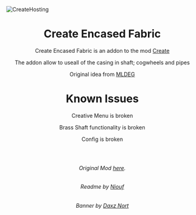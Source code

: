 ![CreateHosting](https://cdn.discordapp.com/attachments/785493649969381396/1151964355534016602/CREATE_ENCASED.png)
<h1 align="center"> Create Encased Fabric <br> </h1>

<p align="center">Create Encased Fabric is an addon to the mod <a href="https://github.com/Fabricators-of-Create/Create">Create</a></p>
<p align="center">The addon allow to useall of the casing in shaft; cogwheels and pipes</p>
<p align="center">Original idea from <a href="https://www.youtube.com/MrMLDEG">MLDEG</a></p>

<h1 align="center"> Known Issues <br> </h1>
<p align="center">Creative Menu is broken</p>
<p align="center">Brass Shaft functionality is broken</p>
<p align="center">Config is broken</p>

<h1 align="center">
<a href="https://bisecthosting.com/iglee"><img src="https://www.bisecthosting.com/partners/custom-banners/04b018a6-2b05-42f7-bc73-448bb3ee940c.webp" alt=""></a>
</h1>

<h6 align="center">Original Mod <a href="https://github.com/iglee42/CreateCasing">here</a>.</h6>
<h6 align="center">Readme by <a href="https://github.com/niouf07">Niouf</a></h6>
<h6 align="center">Banner by <a href="https://www.youtube.com/@daxznort">Daxz Nort</a></h6>
